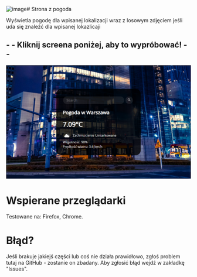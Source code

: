![image](https://github.com/MrWoodsman/WeatherApp/assets/62749434/7960b73a-43dd-44e6-8cbe-9aea8b0c37be)# Strona z pogoda

Wyświetla pogodę dla wpisanej lokalizacji wraz z losowym zdjęciem jeśli uda się znaleźć dla wpisanej lokazlicaji 

## - - Kliknij screena poniżej, aby to wypróbować! - - 
[![image](https://github.com/MrWoodsman/WeatherApp/blob/a6f87c79522b785f3a3cd9f6e0554666e50dc75a/pogoda1.png)](https://mrwoodsman.github.io/WeatherApp/)

# Wspierane przeglądarki
Testowane na: Firefox, Chrome.
# Błąd?
Jeśli brakuje jakiejś części lub coś nie działa prawidłowo, zgłoś problem tutaj na GitHub - zostanie on zbadany.
Aby zgłosić błąd wejdź w zakładkę "Issues".
